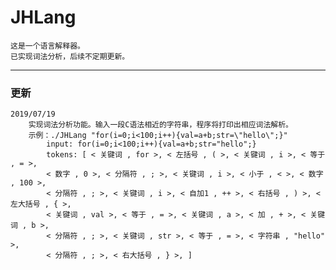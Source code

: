 # JHLang

	这是一个语言解释器。
	已实现词法分析，后续不定期更新。

----

### 更新
	
	2019/07/19 
		实现词法分析功能。输入一段C语法相近的字符串，程序将打印出相应词法解析。
		示例：./JHLang "for(i=0;i<100;i++){val=a+b;str=\"hello\";}"
			input: for(i=0;i<100;i++){val=a+b;str="hello";}
			tokens: [ < 关键词 , for >, < 左括号 , ( >, < 关键词 , i >, < 等于 , = >, 
			< 数字 , 0 >, < 分隔符 , ; >, < 关键词 , i >, < 小于 , < >, < 数字 , 100 >, 
			< 分隔符 , ; >, < 关键词 , i >, < 自加1 , ++ >, < 右括号 , ) >, < 左大括号 , { >, 
			< 关键词 , val >, < 等于 , = >, < 关键词 , a >, < 加 , + >, < 关键词 , b >, 
			< 分隔符 , ; >, < 关键词 , str >, < 等于 , = >, < 字符串 , "hello" >, 
			< 分隔符 , ; >, < 右大括号 , } >, ]

